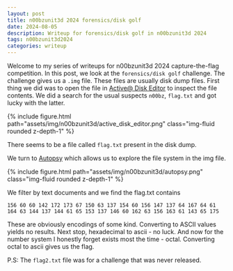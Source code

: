 ```yaml
---
layout: post
title: n00bzunit3d 2024 forensics/disk golf
date: 2024-08-05 
description: Writeup for forensics/disk golf in n00bzunit3d 2024
tags: n00bzunit3d2024
categories: writeup
---
```

Welcome to my series of writeups for n00bzunit3d 2024 capture-the-flag competition. In this post, we look at the `forensics/disk golf` challenge. The challenge gives us a `.img` file. These files are usually disk dump files. First thing we did was to open the file in  <a href="https://www.lsoft.net/disk-editor/">Active@ Disk Editor</a> to inspect the file contents. We did a search for the usual suspects `n00bz`, `flag.txt` and got lucky with the latter.
<div class="row mt-3">
    <div class="col-sm mt-3 mt-md-0 col-lg-12">
        {% include figure.html path="assets/img/n00bzunit3d/active_disk_editor.png" class="img-fluid rounded z-depth-1" %}
    </div>
</div>

There seems to be a file called `flag.txt` present in the disk dump.

We turn to <a href="https://www.autopsy.com/">Autopsy</a> which allows us to explore the file system in the img file.


<div class="row mt-3">
    <div class="col-sm mt-3 mt-md-0 col-lg-12">
        {% include figure.html path="assets/img/n00bzunit3d/autopsy.png" class="img-fluid rounded z-depth-1" %}
    </div>
</div>

We filter by text documents and we find the flag.txt contains
```
156 60 60 142 172 173 67 150 63 137 154 60 156 147 137 64 167 64 61 164 63 144 137 144 61 65 153 137 146 60 162 63 156 163 61 143 65 175
```
These are obviously encodings of some kind. Converting to ASCII values yields no results. Next stop, hexadecimal to ascii - no luck. And now for the number system I honestly forget exists most the time - octal. Converting octal to ascii gives us the flag.

P.S: The `flag2.txt` file was for a challenge that was never released.